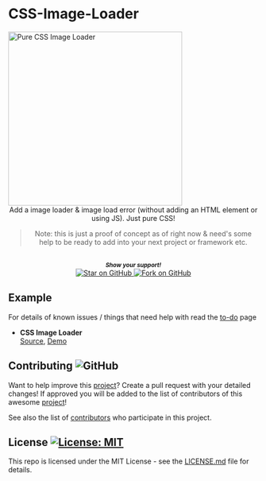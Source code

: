 # CSS-Image-Loader


<a href="https://github.com/MarketingPipeline/CSS-Image-Loader/">
<img height=350 alt="Pure CSS Image Loader" src="https://capsule-render.vercel.app/api?type=waving&color=c4a2bd&height=300&section=header&text=CSS%20Image%20Loader&fontSize=70&fontColor=ffffff&animation=fadeIn&fontAlignY=38&desc=A%20pure%20CSS%20image%20%loader!&descAlignY=60&descAlign=50"></img></a>

<div align="center">
Add a image loader &amp; image load error (without adding an HTML element or using JS). Just pure CSS!
  
> Note: this is just a proof of concept as of right now & need's some help to be ready to add into your next project or framework etc.

   <br>
  <small> <b><i>Show your support!</i> </b></small>
  <br>
   <a href="https://github.com/MarketingPipeline/CSS-Image-Loader">
    <img title="Star on GitHub" src="https://img.shields.io/github/stars/MarketingPipeline/CSS-Image-Loader.svg?style=social&label=Star">
  </a>
  <a href="https://github.com/MarketingPipeline/CSS-Image-Loader/fork">
    <img title="Fork on GitHub" src="https://img.shields.io/github/forks/MarketingPipeline/CSS-Image-Loader.svg?style=social&label=Fork">
  </a>
   </p>  
 </div>



## Example

  
For details of known issues / things that need help with read the [to-do](TODO.md) page  

- **CSS Image Loader**  
  [Source](https://github.com/MarketingPipeline/CSS-Image-Loader/blob/main/image-loader.css),
  [Demo](https://marketingpipeline.github.io/CSS-Image-Loader/index.html) 
  



## Contributing ![GitHub](https://img.shields.io/github/contributors/MarketingPipeline/CSS-Image-Loader)

Want to help improve this [project](https://github.com/MarketingPipeline/CSS-Image-Loader/)? Create a pull request with your detailed changes! If approved you will be added to the list of contributors of this awesome [project](https://github.com/MarketingPipeline/CSS-Image-Loader/)!

See also the list of
[contributors](https://github.com/MarketingPipeline/CSS-Image-Loader/graphs/contributors) who
participate in this project.

## License <a href="https://github.com/MarketingPipeline/CSS-Image-Loader/blob/main/LICENSE"> <img alt="License: MIT" src="https://img.shields.io/badge/License-MIT-orange.svg"></img></a>


This repo is licensed under the MIT License - see the
[LICENSE.md](https://github.com/MarketingPipeline/CSS-Image-Loader/blob/main/LICENSE) file for
details.
